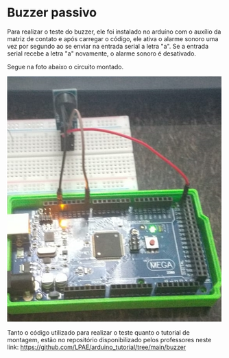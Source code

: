 # Buzzer passivo

Para realizar o teste do buzzer, ele foi instalado no arduíno com o auxílio da matriz de contato e após carregar o código, ele ativa o alarme sonoro uma vez por segundo ao se enviar na entrada serial a letra "a". Se a entrada serial recebe a letra "a" novamente, o alarme sonoro é desativado.

Segue na foto abaixo o circuito montado.

<img src = "buzzer.jpeg" alt = "buzzer montado" width = "500" />

Tanto o código utilizado para realizar o teste quanto o tutorial de montagem, estão no repositório disponibilizado pelos professores neste link:
<https://github.com/LPAE/arduino_tutorial/tree/main/buzzer>
